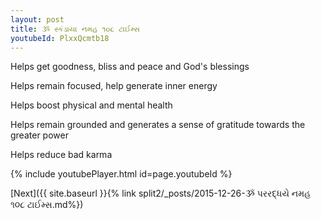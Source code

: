 ```yaml
---
layout: post
title: ૐ સ્કંડાયા નમહ ૧૦૮ ટાઈમ્સ
youtubeId: PlxxQcmtb18
---
```

 
 
Helps get goodness, bliss and peace and God's blessings
 
Helps remain focused, help generate inner energy 
 
Helps boost physical and mental health 
 
Helps remain grounded and generates a sense of gratitude towards the greater power 
 
Helps reduce bad karma
 
 
 
 


{% include youtubePlayer.html id=page.youtubeId %}
 
[Next]({{ site.baseurl }}{% link  split2/_posts/2015-12-26-ૐ પરરદ્ધયે નમહ ૧૦૮ ટાઈમ્સ.md%})
 
